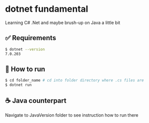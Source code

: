 # dotnet fundamental
Learning C# .Net and maybe brush-up on Java a little bit 
## :white_check_mark: Requirements ##
```bash
$ dotnet --version
7.0.203
```
## :checkered_flag: How to run ##
```bash
$ cd folder_name # cd into folder directory where .cs files are
$ dotnet run
```
## :coffee: Java counterpart ##
Navigate to JavaVersion folder to see instruction how to run there
